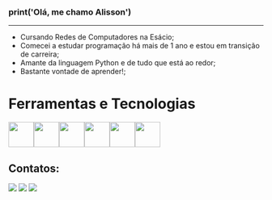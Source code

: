  ### print('Olá, me chamo Alisson')
 <hr>

- Cursando Redes de Computadores na Esácio;
- Comecei a estudar programação há mais de 1 ano e estou em transição de carreira;
- Amante da linguagem Python e de tudo que está ao redor;
- Bastante vontade de aprender!;

<h1>Ferramentas e Tecnologias</h1>

<img src="https://cdn.jsdelivr.net/gh/devicons/devicon/icons/python/python-original.svg" width="50" height="50"/><img src="https://cdn.jsdelivr.net/gh/devicons/devicon/icons/pycharm/pycharm-original.svg" width="50" height="50"/><img src="https://cdn.jsdelivr.net/gh/devicons/devicon/icons/vscode/vscode-original.svg" width="50" height="50"/><img src="https://cdn.jsdelivr.net/gh/devicons/devicon/icons/flask/flask-original.svg" width="50" height="50"/><img src="https://cdn.jsdelivr.net/gh/devicons/devicon/icons/chrome/chrome-original.svg" width="50" height="50"/><img src="https://cdn.jsdelivr.net/gh/devicons/devicon/icons/pandas/pandas-original-wordmark.svg" width="50" height="50"/>

## Contatos:
<div>
<a href="https://instagram.com/alencar.st" target="_blank"><img src="https://img.shields.io/badge/-Instagram-%23E4405F?style=for-the-badge&logo=instagram&logoColor=white" target="_blank"></a>
<a href = "mailto:contato@alisson-santos"><img src="https://img.shields.io/badge/Gmail-D14836?style=for-the-badge&logo=gmail&logoColor=white" target="_blank"></a>
<a href="https://www.linkedin.com/in/alisson-santos-33578825b" target="_blank"><img src="https://img.shields.io/badge/-LinkedIn-%230077B5?style=for-the-badge&logo=linkedin&logoColor=white" target="_blank"></a>   
</div>
